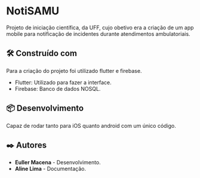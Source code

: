 # NotiSAMU

Projeto de iniciação científica, da UFF, cujo obetivo era a criação de um app mobile para notificação de incidentes durante atendimentos ambulatoriais.

## 🛠️ Construído com

Para a criação do projeto foi utilizado flutter e firebase.

- Flutter: Utilizado para fazer a interface.
- Firebase: Banco de dados NOSQL.

## 📦 Desenvolvimento

Capaz de rodar tanto para iOS quanto android com um único código.

## ✒️ Autores

- **Euller Macena** - Desenvolvimento.
- **Aline Lima** - Documentação. 
